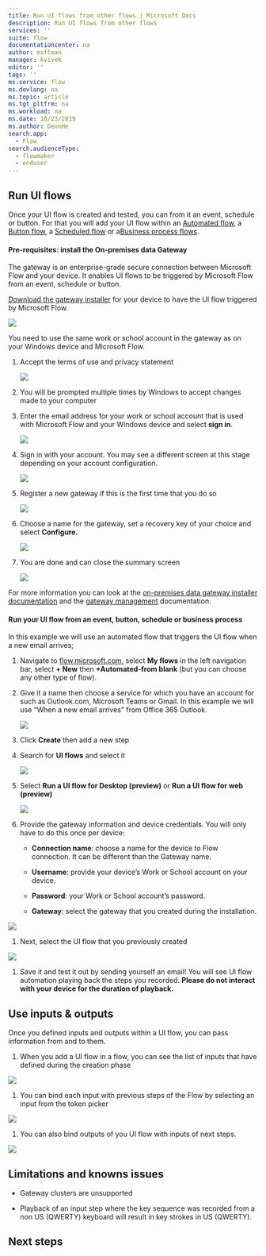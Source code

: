 ```yaml
---
title: Run UI flows from other flows | Microsoft Docs
description: Run UI flows from other flows 
services: ''
suite: flow
documentationcenter: na
author: msftman
manager: kvivek
editor: ''
tags: ''
ms.service: flow
ms.devlang: na
ms.topic: article
ms.tgt_pltfrm: na
ms.workload: na
ms.date: 10/23/2019
ms.author: DeonHe
search.app: 
  - Flow
search.audienceType: 
  - flowmaker
  - enduser
---
```

Run UI flows
------------

Once your UI flow is created and tested, you can from it an event, schedule or button. For that you will add your UI flow within an [Automated
flow](https://docs.microsoft.com/flow/get-started-logic-flow), a [Button flow](https://docs.microsoft.com/flow/introduction-to-button-flows), a
[Scheduled flow](https://docs.microsoft.com/flow/run-scheduled-tasks) or a[Business process flows](https://docs.microsoft.com/flow/business-process-flows-overview).

#### Pre-requisites: install the On-premises data Gateway

The gateway is an enterprise-grade secure connection between Microsoft Flow and
your device. It enables UI flows to be triggered by Microsoft Flow from an
event, schedule or button.

[Download the gateway
installer](https://go.microsoft.com/fwlink/?LinkID=820580&clcid=0x409) for your
device to have the UI flow triggered by Microsoft Flow.

![](../media/run-ui-flow/3ae74b6c16e297854ff672a5061b693b.png)

You need to use the same work or school account in the gateway as on your
Windows device and Microsoft Flow.

1. Accept the terms of use and privacy statement  
    
    ![](../media/run-ui-flow/d95126d0056d250ea37211ee19466a6c.png)

1.  You will be prompted multiple times by Windows to accept changes made to
    your computer

1. Enter the email address for your work or school account that is used with
    Microsoft Flow and your Windows device and select **sign in**.

   ![](../media/run-ui-flow/d558e4a710057996e0ac1da52bb5e8e8.png)

1. Sign in with your account. You may see a different screen at this stage
    depending on your account configuration.  
    
    ![](../media/run-ui-flow/0d7bbbce4401278aa3137cb004cc7970.png)

1. Register a new gateway if this is the first time that you do so  
    

    ![](../media/run-ui-flow/855da551b31c1878bd69d0cc679b59af.png)

1. Choose a name for the gateway, set a recovery key of your choice and select
    **Configure.**  
  
    ![](../media/run-ui-flow/2876dc7a67a1dc8c8216b7639524bc1f.png)

1. You are done and can close the summary screen

   ![](../media/run-ui-flow/15de4d8c977e2427376c6aead13b0bbe.png)

For more information you can look at the [on-premises data gateway installer
documentation](https://docs.microsoft.com/en-us/data-integration/gateway/service-gateway-app)
and the [gateway
management](https://docs.microsoft.com/en-us/flow/gateway-manage) documentation.

#### Run your UI flow from an event, button, schedule or business process

In this example we will use an automated flow that triggers the UI flow when a
new email arrives;

1. Navigate to [flow.microsoft.com,](https://flow.microsoft.com/) select **My
    flows** in the left navigation bar, select **+ New** then **+Automated-from
    blank** (but you can choose any other type of flow).

1. Give it a name then choose a service for which you have an account for such
    as Outlook.com, Microsoft Teams or Gmail. In this example we will use “When
    a new email arrives” from Office 365 Outlook.  
    
    ![](../media/run-ui-flow/2d4ec17d239169a46905cef1829fa3a1.png)

1. Click **Create** then add a new step

1. Search for **UI flows** and select it  
  
    ![](../media/run-ui-flow/949b72d28a1233a7c76b7fe92ac50c11.png)

1. Select **Run a UI flow for Desktop (preview)** or **Run a UI flow for web
    (preview)**

     ![](../media/run-ui-flow/4e66da4e12a1235d06d94f00b806793e.png)

1.  Provide the gateway information and device credentials. You will only have
    to do this once per device:

    -  **Connection name**: choose a name for the device to Flow connection. It
        can be different than the Gateway name.

    -  **Username**: provide your device’s Work or School account on your
        device.

    -  **Password**: your Work or School account’s password.

    -  **Gateway**: select the gateway that you created during the
        installation.

   ![](../media/run-ui-flow/f253eebbddcc90c7d2c65c4d2523ec14.png)

1.  Next, select the UI flow that you previously created

   ![](../media/run-ui-flow/a00455ae03a71ea477cfa32a632896f0.png)

1.  Save it and test it out by sending yourself an email! You will see UI flow
    automation playing back the steps you recorded. **Please do not interact
    with your device for the duration of playback.**

## Use inputs & outputs

Once you defined inputs and outputs within a UI flow, you can pass information
from and to them.

1.  When you add a UI flow in a flow, you can see the list of inputs that have
    defined during the creation phase

![](../media/run-ui-flow/05c87e0bfc4e994c00fc1ad253c17749.png)

1.  You can bind each input with previous steps of the Flow by selecting an
    input from the token picker

![](../media/run-ui-flow/7b2d9c3d9a9ad3bbb8a612497e484aa7.png)

1.  You can also bind outputs of you UI flow with inputs of next steps.

![](../media/run-ui-flow/d0c4bd1796298d1ea694cb381a0a26db.png)

## Limitations and knowns issues

-   Gateway clusters are unsupported

-   Playback of an input step where the key sequence was recorded from a non US
    (QWERTY) keyboard will result in key strokes in US (QWERTY).

## Next steps

